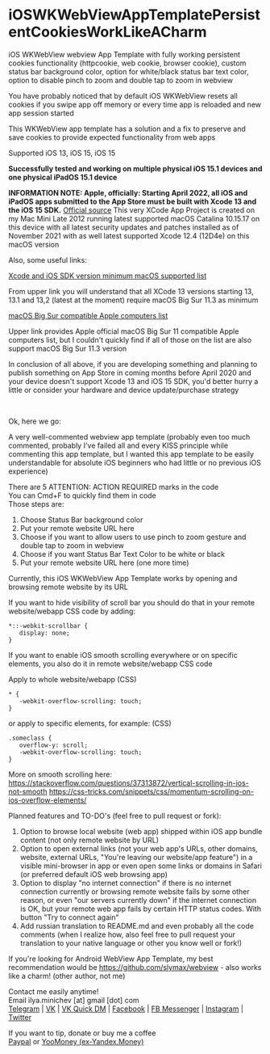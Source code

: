 # iOSWKWebViewAppTemplatePersistentCookiesWorkLikeACharm
iOS WKWebView webview App Template with fully working persistent cookies functionality (httpcookie, web cookie, browser cookie), custom status bar background color, option for white/black status bar text color, option to disable pinch to zoom and double tap to zoom in webview

You have probably noticed that by default iOS WKWebView resets all cookies if you swipe app off memory or every time app is reloaded and new app session started

This WKWebView app template has a solution and a fix to preserve and save cookies to provide expected functionality from web apps

Supported iOS 13, iOS 15, iOS 15

**Successfully tested and working on multiple physical iOS 15.1 devices and one physical iPadOS 15.1 device**

**INFORMATION NOTE: Apple, officially: Starting April 2022, all iOS and iPadOS apps submitted to the App Store must be built with Xcode 13 and the iOS 15 SDK.** [Official source](https://developer.apple.com/ios/submit/)
This very XCode App Project is created on my Mac Mini Late 2012 running latest supported macOS Catalina 10.15.17 on this device with all latest security updates and patches installed as of November 2021 with as well latest supported Xcode 12.4 (12D4e) on this macOS version

Also, some useful links:

[Xcode and iOS SDK version minimum macOS supported list](https://developer.apple.com/support/xcode/)

From upper link you will understand that all XCode 13 versions starting 13, 13.1 and 13,2 (latest at the moment) require macOS Big Sur 11.3 as minimum

[macOS Big Sur compatible Apple computers list](https://support.apple.com/en-us/HT211238)

Upper link provides Apple official macOS Big Sur 11 compatible Apple computers list, but I couldn't quickly find if all of those on the list are also support macOS Big Sur 11.3 version

In conclusion of all above, if you are developing something and planning to publish something on App Store in coming months before April 2020 and your device doesn't support Xcode 13 and iOS 15 SDK, you'd better hurry a little or consider your hardware and device update/purchase strategy

&nbsp; 
&nbsp; 
&nbsp; 
&nbsp; 
&nbsp; 

Ok, here we go:

A very well-commented webview app template (probably even too much commented, probably I've failed all and every KISS principle while commenting this app template, but I wanted this app template to be easily understandable for absolute iOS beginners who had little or no previous iOS experience)

There are 5 ATTENTION: ACTION REQUIRED marks in the code  
You can Cmd+F to quickly find them in code  
Those steps are:
1. Choose Status Bar background color
2. Put your remote website URL here
3. Choose if you want to allow users to use pinch to zoom gesture and double tap to zoom in webview
4. Choose if you want Status Bar Text Color to be white or black
5. Put your remote website URL here (one more time)

Currently, this iOS WKWebView App Template works by opening and browsing remote website by its URL  

If you want to hide visibility of scroll bar you should do that in your remote website/webapp CSS code by adding:
```
*::-webkit-scrollbar {
   display: none;
}
```

If you want to enable iOS smooth scrolling everywhere or on specific elements, you also do it in remote website/webapp CSS code

Apply to whole website/webapp (CSS)
```
* {
   -webkit-overflow-scrolling: touch;
}
```

or apply to specific elements, for example: (CSS)
```
.someclass {
   overflow-y: scroll;
   -webkit-overflow-scrolling: touch;
}
```
    
More on smooth scrolling here:
https://stackoverflow.com/questions/37313872/vertical-scrolling-in-ios-not-smooth
https://css-tricks.com/snippets/css/momentum-scrolling-on-ios-overflow-elements/


Planned features and TO-DO's (feel free to pull request or fork):
1. Option to browse local website (web app) shipped within iOS app bundle content (not only remote website by URL)
2. Option to open external links (not your web app's URLs, other domains, website, external URLs, "You're leaving our website/app feature") in a visible mini-browser in app or even open some links or domains in Safari (or preferred default iOS web browsing app)
3. Option to display "no internet connection" if there is no internet connection currently or browsing remote website fails by some other reason, or even "our servers currently down" if the internet connection is OK, but your remote web app fails by certain HTTP status codes. With button "Try to connect again"
4. Add russian translation to README.md and even probably all the code comments (when I realize how, also feel free to pull request your translation to your native language or other you know well or fork!)

If you're looking for Android WebView App Template, my best recommendation would be https://github.com/slymax/webview - also works like a charm! (other author, not me)

Contact me easily anytime!  
Email ilya.minichev [at] gmail [dot] com  
[Telegram](https://t.me/ilyaminichev) | [VK](https://vk.com/ilyaminichev) | [VK Quick DM](https://vk.me/ilyaminichev) | [Facebook](https://facebook.com/ilyaminichev) | [FB Messenger](https://m.me/ilyaminichev) | [Instagram](https://instagram.com/ilyaminichev) | [Twitter](http://twitter.com/ilyaminichev)

If you want to tip, donate or buy me a coffee  
[Paypal](https://paypal.me/ilyaminichev/) or [YooMoney (ex-Yandex.Money)](https://yoomoney.ru/to/41001860338656) 

